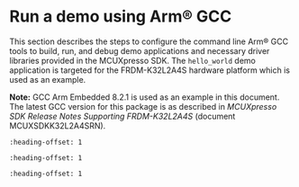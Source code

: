 # Run a demo using Arm® GCC

This section describes the steps to configure the command line Arm® GCC tools to build, run, and debug demo applications and necessary driver libraries provided in the MCUXpresso SDK. The `hello_world` demo application is targeted for the FRDM-K32L2A4S hardware platform which is used as an example.

**Note:** GCC Arm Embedded 8.2.1 is used as an example in this document. The latest GCC version for this package is as described in *MCUXpresso SDK Release Notes Supporting FRDM-K32L2A4S* \(document MCUXSDKK32L2A4SRN\).


```{include} ../topics/set_up_toolchain.md
:heading-offset: 1
```

```{include} ../topics/build_an_example_application.md
:heading-offset: 1
```

```{include} ../topics/run_an_example_application_001.md
:heading-offset: 1
```

